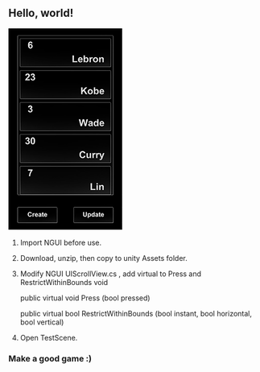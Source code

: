 
## Hello, world!

![](/Screen.png)

1. Import NGUI before use.

2. Download, unzip, then copy to unity Assets folder.

3. Modify NGUI UIScrollView.cs , add virtual to Press and RestrictWithinBounds void

	public virtual void Press (bool pressed)

	public virtual bool RestrictWithinBounds (bool instant, bool horizontal, bool vertical)
    
4. Open TestScene.


### Make a good game :)
            
            
            
            
